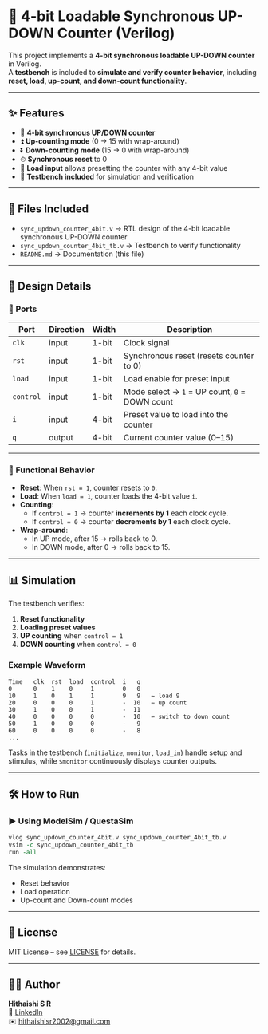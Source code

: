 # 🔄 4-bit Loadable Synchronous UP-DOWN Counter (Verilog)

This project implements a **4-bit synchronous loadable UP-DOWN counter** in Verilog.  
 A **testbench** is included to **simulate and verify counter behavior**, including **reset, load, up-count, and down-count functionality**.

---

## ✨ Features

- 🔹 **4-bit synchronous UP/DOWN counter**
- ⏫ **Up-counting mode** (0 → 15 with wrap-around)
- ⏬ **Down-counting mode** (15 → 0 with wrap-around)
- ⏱ **Synchronous reset** to 0
- 📝 **Load input** allows presetting the counter with any 4-bit value
- 🧪 **Testbench included** for simulation and verification

---

## 📂 Files Included

- `sync_updown_counter_4bit.v` → RTL design of the 4-bit loadable synchronous UP-DOWN counter
- `sync_updown_counter_4bit_tb.v` → Testbench to verify functionality
- `README.md` → Documentation (this file)

---

## 🧩 Design Details

### 🔹 Ports

| Port      | Direction | Width | Description                                    |
| --------- | --------- | ----- | ---------------------------------------------- |
| `clk`     | input     | 1-bit | Clock signal                                   |
| `rst`     | input     | 1-bit | Synchronous reset (resets counter to 0)        |
| `load`    | input     | 1-bit | Load enable for preset input                   |
| `control` | input     | 1-bit | Mode select → `1` = UP count, `0` = DOWN count |
| `i`       | input     | 4-bit | Preset value to load into the counter          |
| `q`       | output    | 4-bit | Current counter value (0–15)                   |

---

### 🔹 Functional Behavior

- **Reset**:
   When `rst = 1`, counter resets to `0`.
- **Load**:
   When `load = 1`, counter loads the 4-bit value `i`.
- **Counting**:
  - If `control = 1` → counter **increments by 1** each clock cycle.
  - If `control = 0` → counter **decrements by 1** each clock cycle.
- **Wrap-around**:
  - In UP mode, after 15 → rolls back to 0.
  - In DOWN mode, after 0 → rolls back to 15.

---

## 📊 Simulation

The testbench verifies:

1. **Reset functionality**
2. **Loading preset values**
3. **UP counting** when `control = 1`
4. **DOWN counting** when `control = 0`

### Example Waveform

```text
Time   clk  rst  load  control  i   q
0      0    1    0     1        0   0
10     1    0    1     1        9   9   ← load 9
20     0    0    0     1        -  10   ← up count
30     1    0    0     1        -  11
40     0    0    0     0        -  10   ← switch to down count
50     1    0    0     0        -   9
60     0    0    0     0        -   8
...
```

Tasks in the testbench (`initialize`, `monitor`, `load_in`) handle setup and stimulus, while `$monitor` continuously displays counter outputs.

---

## 🛠️ How to Run

### ▶️ Using ModelSim / QuestaSim

```tcl
vlog sync_updown_counter_4bit.v sync_updown_counter_4bit_tb.v
vsim -c sync_updown_counter_4bit_tb
run -all
```

The simulation demonstrates:

- Reset behavior
- Load operation
- Up-count and Down-count modes

---

## 🔹 License

MIT License – see [LICENSE](../LICENSE) for details.

---

## 👨‍💻 Author

**Hithaishi S R**  
 🔗 [LinkedIn](https://www.linkedin.com/in/hithaishisr)  
 ✉️ hithaishisr2002@gmail.com